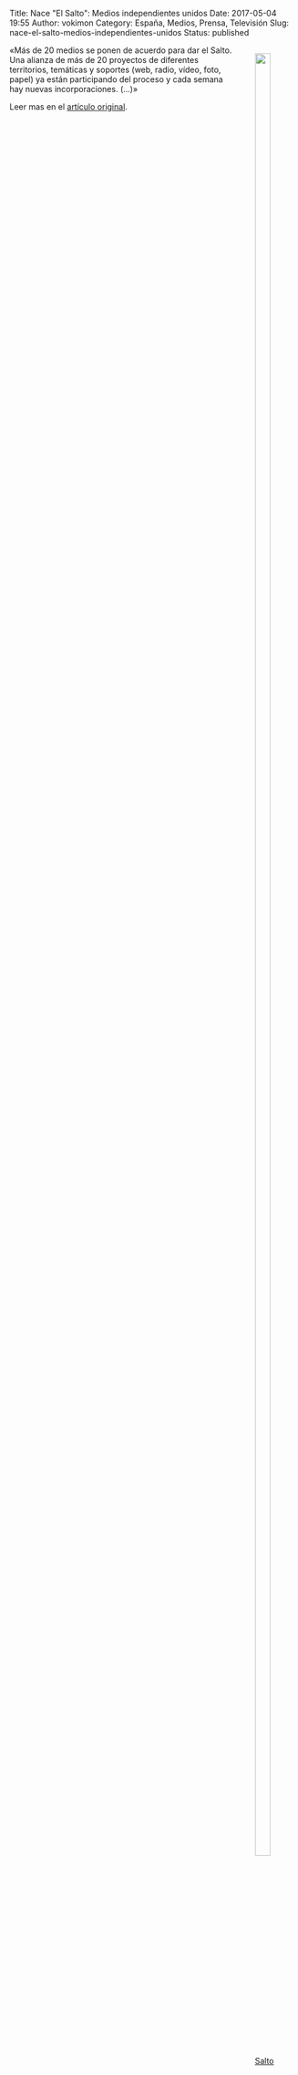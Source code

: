 Title: Nace "El Salto": Medios independientes unidos
Date: 2017-05-04 19:55
Author: vokimon
Category: España, Medios, Prensa, Televisión
Slug: nace-el-salto-medios-independientes-unidos
Status: published

<figure style='float:right; max-width:30%'>
<a href="https://saltamos.net/wp-content/uploads/2016/11/foto_salto-1200x686.jpg">
<img src="https://saltamos.net/wp-content/uploads/2016/11/foto_salto-1200x686.jpg" width=90% />
<figcaption style='text-align:center'>
Salto
</figcaption>
</a>
</figure>


«Más de 20 medios se ponen de acuerdo para dar el Salto.
Una alianza de más de 20 proyectos de diferentes territorios, temáticas y soportes (web, radio, vídeo, foto, papel)
ya están participando del proceso y cada semana hay nuevas incorporaciones. (...)»

Leer mas en el [artículo original](https://saltamos.net/quienes-saltamos/).

